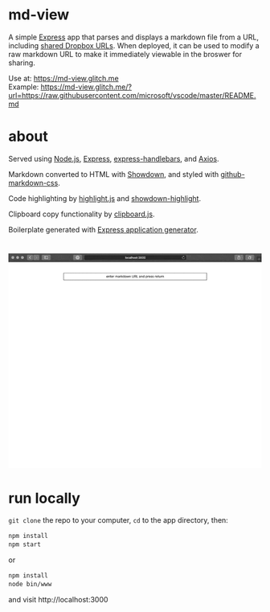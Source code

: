# md-view

A simple [Express](https://expressjs.com/) app that parses and displays a markdown file from a URL, including [shared Dropbox URLs](https://help.dropbox.com/files-folders/share/view-only-access). When deployed, it can be used to modify a raw markdown URL to make it immediately viewable in the broswer for sharing. 

Use at: https://md-view.glitch.me  
Example: https://md-view.glitch.me/?url=https://raw.githubusercontent.com/microsoft/vscode/master/README.md

# about

Served using [Node.js](https://nodejs.org/), [Express](https://expressjs.com/), [express-handlebars](https://github.com/ericf/express-handlebars), and [Axios](https://github.com/axios/axios). 

Markdown converted to HTML with [Showdown](http://showdownjs.com/), and styled with [github-markdown-css](https://github.com/sindresorhus/github-markdown-css).

Code highlighting by [highlight.js](https://highlightjs.org/) and [showdown-highlight](https://github.com/Bloggify/showdown-highlight). 

Clipboard copy functionality by [clipboard.js](https://clipboardjs.com/).

Boilerplate generated with [Express application generator](https://expressjs.com/en/starter/generator.html).

# 
![md-view](https://github.com/onecheesepizza/md-view/raw/master/public/images/md-view-sc-640-opt2.gif)

# run locally

`git clone` the repo to your computer, `cd` to the app directory, then:

```bash
npm install
npm start
```
or
```bash
npm install
node bin/www
```
and visit http://localhost:3000